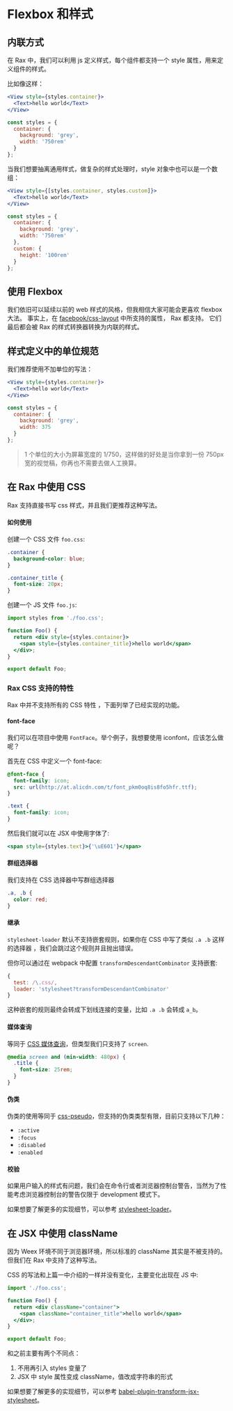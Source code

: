 # Flexbox 和样式

## 内联方式

在 Rax 中，我们可以利用 js 定义样式，每个组件都支持一个 style 属性，用来定义组件的样式。

比如像这样：

```jsx
<View style={styles.container}>
  <Text>hello world</Text>
</View>

const styles = {
  container: {
    background: 'grey',
    width: '750rem'
  }
};
```

当我们想要抽离通用样式，做复杂的样式处理时，style 对象中也可以是一个数组：

```jsx
<View style={[styles.container, styles.custom]}>
  <Text>hello world</Text>
</View>

const styles = {
  container: {
    background: 'grey',
    width: '750rem'
  },
  custom: {
    height: '100rem'
  }
};
```

## 使用 Flexbox

我们依旧可以延续以前的 web 样式的风格，但我相信大家可能会更喜欢 flexbox 大法。 
事实上，在 [facebook/css-layout](https://github.com/facebook/css-layout#supported-attributes) 中所支持的属性， Rax 都支持。 它们最后都会被 Rax 的样式转换器转换为内联的样式。  

## 样式定义中的单位规范

我们推荐使用不加单位的写法：

```jsx
<View style={styles.container}>
  <Text>hello world</Text>
</View>

const styles = {
  container: {
    background: 'grey',
    width: 375
  }
};
```

> 1 个单位的大小为屏幕宽度的 1/750，这样做的好处是当你拿到一份 750px 宽的视觉稿，你再也不需要去做人工换算。

## 在 Rax 中使用 CSS

Rax 支持直接书写 css 样式，并且我们更推荐这种写法。

#### 如何使用

创建一个 CSS 文件 `foo.css`:
```css
.container {
  background-color: blue;
}

.container_title {
  font-size: 20px;
}
```

创建一个 JS 文件 `foo.js`:

```jsx
import styles from './foo.css';

function Foo() {
  return <div style={styles.container}>
    <span style={styles.container_title}>hello world</span>
  </div>;
}

export default Foo;
```

### Rax CSS 支持的特性

Rax 中并不支持所有的 CSS 特性 ，下面列举了已经实现的功能。

#### font-face

我们可以在项目中使用 `FontFace`。举个例子，我想要使用 iconfont，应该怎么做呢？

首先在 CSS 中定义一个 font-face:

```css
@font-face {
  font-family: icon;
  src: url(http://at.alicdn.com/t/font_pkm0oq8is8fo5hfr.ttf);
}

.text {
  font-family: icon;
}
```

然后我们就可以在 JSX 中使用字体了:

```jsx
<span style={styles.text}>{'\uE601'}</span>
```

#### 群组选择器

我们支持在 CSS 选择器中写群组选择器

```css
.a, .b {
  color: red;
}
```

#### 继承

`stylesheet-loader` 默认不支持嵌套规则，如果你在 CSS 中写了类似 `.a .b` 这样的选择器 ，我们会跳过这个规则并且抛出错误。

但你可以通过在 webpack 中配置 `transformDescendantCombinator` 支持嵌套:

```js
{
  test: /\.css/,
  loader: 'stylesheet?transformDescendantCombinator'
}
```

这种嵌套的规则最终会转成下划线连接的变量，比如 `.a .b` 会转成 `a_b`。

#### 媒体查询

等同于 [CSS 媒体查询](https://developer.mozilla.org/en-US/docs/Web/CSS/@media)，但类型我们只支持了 `screen`.

```css
@media screen and (min-width: 480px) {
  .title {
    font-size: 25rem;
  }
}
```

#### 伪类

伪类的使用等同于 [css-pseudo](https://developer.mozilla.org/en-US/docs/Web/CSS/Pseudo-classes)，但支持的伪类类型有限，目前只支持以下几种：

* `:active`
* `:focus`
* `:disabled`
* `:enabled`

#### 校验

如果用户输入的样式有问题，我们会在命令行或者浏览器控制台警告，当然为了性能考虑浏览器控制台的警告仅限于 development 模式下。

如果想要了解更多的实现细节，可以参考 [stylesheet-loader](https://github.com/alibaba/rax/blob/master/packages/stylesheet-loader/README.md)。

## 在 JSX 中使用 className

因为 Weex 环境不同于浏览器环境，所以标准的 className 其实是不被支持的。但我们在 Rax 中支持了这种写法。

CSS 的写法和上篇一中介绍的一样并没有变化，主要变化出现在 JS 中:

```jsx
import './foo.css';

function Foo() {
  return <div className="container">
    <span className="container_title">hello world</span>
  </div>;
}

export default Foo;
```

和之前主要有两个不同点：

1. 不用再引入 styles 变量了
2. JSX 中 style 属性变成 className，值改成字符串的形式

如果想要了解更多的实现细节，可以参考 [babel-plugin-transform-jsx-stylesheet](https://github.com/alibaba/rax/blob/master/packages/babel-plugin-transform-jsx-stylesheet/README.md)。

